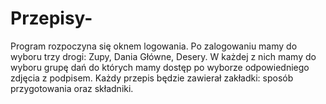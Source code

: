 # Przepisy-
Program rozpoczyna się oknem logowania. Po zalogowaniu mamy do wyboru trzy drogi: Zupy, Dania Główne, Desery. W każdej z nich mamy do wyboru grupę dań do których mamy dostęp po wyborze odpowiedniego zdjęcia z podpisem. Każdy przepis będzie zawierał zakładki: sposób przygotowania oraz składniki.
